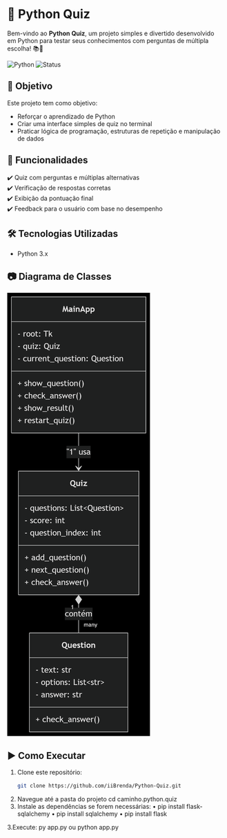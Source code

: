 # 🧠 Python Quiz

Bem-vindo ao **Python Quiz**, um projeto simples e divertido desenvolvido em Python para testar seus conhecimentos com perguntas de múltipla escolha! 📚🐍

![Python](https://img.shields.io/badge/Made%20with-Python-blue?logo=python&style=flat-square)
![Status](https://img.shields.io/badge/status-em%20desenvolvimento-yellow?style=flat-square)

## 🎯 Objetivo

Este projeto tem como objetivo:
- Reforçar o aprendizado de Python
- Criar uma interface simples de quiz no terminal
- Praticar lógica de programação, estruturas de repetição e manipulação de dados

## 📌 Funcionalidades

✔️ Quiz com perguntas e múltiplas alternativas  
✔️ Verificação de respostas corretas  
✔️ Exibição da pontuação final  
✔️ Feedback para o usuário com base no desempenho

## 🛠️ Tecnologias Utilizadas

- Python 3.x
## 📷 Diagrama de Classes

![Diagrama de Classes](Diagrama_de_classes.png)


## ▶️ Como Executar

1. Clone este repositório:
   ```bash
   git clone https://github.com/iiBrenda/Python-Quiz.git
2.	Navegue até a pasta do projeto
   cd caminho.python.quiz
3. Instale as dependências se forem necessárias:
   • pip install flask-sqlalchemy
   • pip install sqlalchemy
   • pip install flask
     
3.Execute:
    py app.py ou python app.py

   
